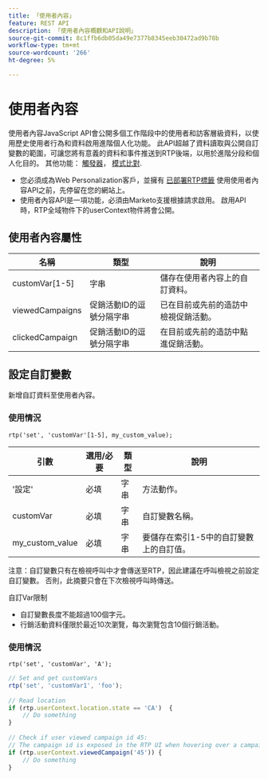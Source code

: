 ```yaml
---
title: 「使用者內容」
feature: REST API
description: 「使用者內容概觀和API說明」
source-git-commit: 8c1ffb6db05da49e7377b8345eeb30472ad9b78b
workflow-type: tm+mt
source-wordcount: '266'
ht-degree: 5%

---
```



# 使用者內容

使用者內容JavaScript API會公開多個工作階段中的使用者和訪客層級資料，以使用歷史使用者行為和資料啟用進階個人化功能。 此API超越了資料讀取與公開自訂變數的範圍，可讓您將有意義的資料和事件推送到RTP後端，以用於進階分段和個人化目的。 其他功能： [觸發器](../javascript-api/triggers.md)， [模式比對](../javascript-api/pattern-match.md).

- 您必須成為Web Personalization客戶，並擁有 [已部署RTP標籤](https://experienceleague.adobe.com/en/docs/marketo/using/product-docs/web-personalization/rtp-tag-implementation/deploy-the-rtp-javascript) 使用使用者內容API之前，先停留在您的網站上。
- 使用者內容API是一項功能，必須由Marketo支援根據請求啟用。 啟用API時，RTP全域物件下的userContext物件將會公開。

## 使用者內容屬性

| 名稱 | 類型 | 說明 |
|------------------|-------------|------|
| customVar[1-5] | 字串 | 儲存在使用者內容上的自訂資料。 |
| viewedCampaigns | 促銷活動ID的逗號分隔字串 | 已在目前或先前的造訪中檢視促銷活動。 |
| clickedCampaign | 促銷活動ID的逗號分隔字串 | 在目前或先前的造訪中點進促銷活動。 |

## 設定自訂變數

新增自訂資料至使用者內容。

### 使用情況

`rtp('set', 'customVar'[1-5], my_custom_value);`

| 引數 | 選用/必要 | 類型 | 說明 |
|-----------------|-------------------|--------|-----------------|
| &#39;設定&#39; | 必填 | 字串 | 方法動作。 |
| customVar | 必填 | 字串 | 自訂變數名稱。 |
| my_custom_value | 必填 | 字串 | 要儲存在索引1-5中的自訂變數上的自訂值。 |

注意：自訂變數只有在檢視呼叫中才會傳送至RTP，因此建議在呼叫檢視之前設定自訂變數。 否則，此摘要只會在下次檢視呼叫時傳送。

自訂Var限制

- 自訂變數長度不能超過100個字元。
- 行銷活動資料僅限於最近10次瀏覽，每次瀏覽包含10個行銷活動。

### 使用情況

`rtp('set', 'customVar', 'A');`

```javascript
// Set and get customVars
rtp('set', 'customVar1', 'foo');
 
// Read location 
if (rtp.userContext.location.state == 'CA')  {
    // Do something
}
 
// Check if user viewed campaign id 45:
// The campaign id is exposed in the RTP UI when hovering over a campaign name.
if (rtp.userContext.viewedCampaign('45')) {
    // Do something
}
```
